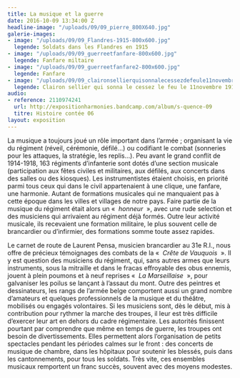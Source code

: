 ```yaml
---
title: La musique et la guerre
date: 2016-10-09 13:34:00 Z
headline-image: "/uploads/09/09_pierre_800X640.jpg"
galerie-images:
- image: "/uploads/09/09_Flandres-1915-800x600.jpg"
  legende: Soldats dans les Flandres en 1915
- image: "/uploads/09/09_guerreetfanfare-800x600.jpg"
  legende: Fanfare miltaire
- image: "/uploads/09/09_guerreetfanfare2-800x600.jpg"
  legende: Fanfare
- image: "/uploads/09/09_claironsellierquisonnalecessezdefeule11novembre1918-800x600.jpg"
  legende: Clairon sellier qui sonna le cessez le feu le 11novembre 1918
audio:
- reference: 2110974241
  url: http://expositionharmonies.bandcamp.com/album/s-quence-09
  titre: Histoire contée 06
layout: exposition
---
```


La musique a toujours joué un rôle important dans l’armée ; organisant la vie du régiment (réveil, cérémonie, défilé…) ou codifiant le combat (sonneries pour les attaques, la stratégie, les replis…). Peu avant le grand conflit de 1914-1918, 163 régiments d’infanterie sont dotés d’une section musicale (participation aux fêtes civiles et militaires, aux défilés, aux concerts dans des salles ou des kiosques). Les instrumentistes étaient choisis, en priorité parmi tous ceux qui dans le civil appartenaient à une clique, une fanfare, une harmonie. Autant de formations musicales qui ne manquaient pas à cette époque dans les villes et villages de notre pays. Faire partie de la musique du régiment était alors un «  *honneur*  », avec une rude selection et des musiciens qui arrivaient au régiment déjà formés. Outre leur activité musicale, ils recevaient une formation militaire, le plus souvent celle de brancardier ou d’infirmier, des formations somme toute assez rapides.

Le carnet de route de Laurent Pensa, musicien brancardier au 31e R.I., nous offre de précieux témoignages des combats de la «  *Crête de Vauquois*  ». Il y est question des musiciens du régiment, qui, sans autres armes que leurs instruments, sous la mitraille et dans le fracas effroyable des obus ennemis, jouent à plein poumons et à neuf reprises «  *La Marseillaise*  », pour galvaniser les poilus se lançant à l’assaut du mont. Outre des peintres et dessinateurs, les rangs de l’armée belge comportent aussi un grand nombre d’amateurs et quelques professionnels de la musique et du théâtre, mobilisés ou engagés volontaires. Si les musiciens sont, dès le début, mis à contribution pour rythmer la marche des troupes, il leur est très difficile d’exercer leur art en dehors du cadre régimentaire. Les autorités finissent pourtant par comprendre que même en temps de guerre, les troupes ont besoin de divertissements. Elles permettent alors l’organisation de petits spectacles pendant les périodes calmes sur le front : des concerts de musique de chambre, dans les hôpitaux pour soutenir les blessés, puis dans les cantonnements, pour tous les soldats. Très vite, ces ensembles musicaux remportent un franc succès, souvent avec des moyens modestes.
